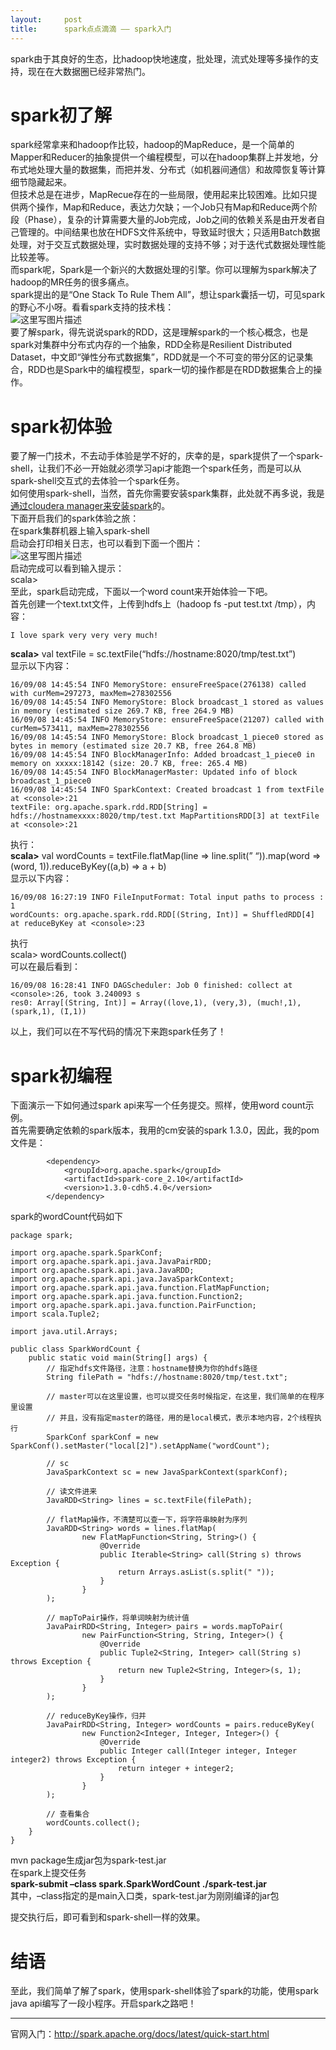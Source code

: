 ```yaml
---
layout:     post
title:      spark点点滴滴 —— spark入门
---
```

<div id="article_content" class="article_content clearfix csdn-tracking-statistics" data-pid="blog" data-mod="popu_307" data-dsm="post">
								            <div id="content_views" class="markdown_views prism-atom-one-dark">
							<!-- flowchart 箭头图标 勿删 -->
							<svg xmlns="http://www.w3.org/2000/svg" style="display: none;"><path stroke-linecap="round" d="M5,0 0,2.5 5,5z" id="raphael-marker-block" style="-webkit-tap-highlight-color: rgba(0, 0, 0, 0);"></path></svg>
							<p>spark由于其良好的生态，比hadoop快地速度，批处理，流式处理等多操作的支持，现在在大数据圈已经非常热门。</p>



<h1 id="spark初了解">spark初了解</h1>

<p>spark经常拿来和hadoop作比较，hadoop的MapReduce，是一个简单的Mapper和Reducer的抽象提供一个编程模型，可以在hadoop集群上并发地，分布式地处理大量的数据集，而把并发、分布式（如机器间通信）和故障恢复等计算细节隐藏起来。 <br>
但技术总是在进步，MapRecue存在的一些局限，使用起来比较困难。比如只提供两个操作，Map和Reduce，表达力欠缺；一个Job只有Map和Reduce两个阶段（Phase），复杂的计算需要大量的Job完成，Job之间的依赖关系是由开发者自己管理的。中间结果也放在HDFS文件系统中，导致延时很大；只适用Batch数据处理，对于交互式数据处理，实时数据处理的支持不够；对于迭代式数据处理性能比较差等。 <br>
而spark呢，Spark是一个新兴的大数据处理的引擎。你可以理解为spark解决了hadoop的MR任务的很多痛点。 <br>
spark提出的是“One Stack To Rule Them All”，想让spark囊括一切，可见spark的野心不小呀。看看spark支持的技术栈： <br>
<img src="https://img-blog.csdn.net/20160908103455704" alt="这里写图片描述" title=""> <br>
要了解spark，得先说说spark的RDD，这是理解spark的一个核心概念，也是spark对集群中分布式内存的一个抽象，RDD全称是Resilient Distributed Dataset，中文即“弹性分布式数据集”，RDD就是一个不可变的带分区的记录集合，RDD也是Spark中的编程模型，spark一切的操作都是在RDD数据集合上的操作。</p>



<h1 id="spark初体验">spark初体验</h1>

<p>要了解一门技术，不去动手体验是学不好的，庆幸的是，spark提供了一个spark-shell，让我们不必一开始就必须学习api才能跑一个spark任务，而是可以从spark-shell交互式的去体验一个spark任务。 <br>
如何使用spark-shell，当然，首先你需要安装spark集群，此处就不再多说，我是<a href="http://blog.csdn.net/qq_35799003/article/details/52164861" rel="nofollow">通过cloudera manager来安装spark</a>的。 <br>
下面开启我们的spark体验之旅： <br>
在spark集群机器上输入spark-shell <br>
启动会打印相关日志，也可以看到下面一个图片： <br>
<img src="https://img-blog.csdn.net/20160908141730673" alt="这里写图片描述" title=""> <br>
启动完成可以看到输入提示： <br>
scala&gt; <br>
至此，spark启动完成，下面以一个word count来开始体验一下吧。 <br>
首先创建一个text.txt文件，上传到hdfs上（hadoop fs -put test.txt /tmp），内容：</p>



<pre class="prettyprint"><code class=" hljs mathematica"><span class="hljs-keyword">I</span> love spark very very very much!</code></pre>

<p><strong>scala&gt;</strong> val textFile = sc.textFile(“hdfs://hostname:8020/tmp/test.txt”) <br>
显示以下内容：</p>



<pre class="prettyprint"><code class=" hljs livecodeserver"><span class="hljs-number">16</span>/<span class="hljs-number">09</span>/<span class="hljs-number">08</span> <span class="hljs-number">14</span>:<span class="hljs-number">45</span>:<span class="hljs-number">54</span> INFO MemoryStore: ensureFreeSpace(<span class="hljs-number">276138</span>) called <span class="hljs-operator">with</span> curMem=<span class="hljs-number">297273</span>, maxMem=<span class="hljs-number">278302556</span>
<span class="hljs-number">16</span>/<span class="hljs-number">09</span>/<span class="hljs-number">08</span> <span class="hljs-number">14</span>:<span class="hljs-number">45</span>:<span class="hljs-number">54</span> INFO MemoryStore: Block broadcast_1 stored <span class="hljs-keyword">as</span> values <span class="hljs-operator">in</span> memory (estimated size <span class="hljs-number">269.7</span> KB, free <span class="hljs-number">264.9</span> MB)
<span class="hljs-number">16</span>/<span class="hljs-number">09</span>/<span class="hljs-number">08</span> <span class="hljs-number">14</span>:<span class="hljs-number">45</span>:<span class="hljs-number">54</span> INFO MemoryStore: ensureFreeSpace(<span class="hljs-number">21207</span>) called <span class="hljs-operator">with</span> curMem=<span class="hljs-number">573411</span>, maxMem=<span class="hljs-number">278302556</span>
<span class="hljs-number">16</span>/<span class="hljs-number">09</span>/<span class="hljs-number">08</span> <span class="hljs-number">14</span>:<span class="hljs-number">45</span>:<span class="hljs-number">54</span> INFO MemoryStore: Block broadcast_1_piece0 stored <span class="hljs-keyword">as</span> <span class="hljs-keyword">bytes</span> <span class="hljs-operator">in</span> memory (estimated size <span class="hljs-number">20.7</span> KB, free <span class="hljs-number">264.8</span> MB)
<span class="hljs-number">16</span>/<span class="hljs-number">09</span>/<span class="hljs-number">08</span> <span class="hljs-number">14</span>:<span class="hljs-number">45</span>:<span class="hljs-number">54</span> INFO BlockManagerInfo: Added broadcast_1_piece0 <span class="hljs-operator">in</span> memory <span class="hljs-command"><span class="hljs-keyword">on</span> <span class="hljs-title">xxxxx</span>:<span class="hljs-title">18142</span> (<span class="hljs-title">size</span>: <span class="hljs-title">20</span><span class="hljs-number">.7</span> <span class="hljs-title">KB</span>, <span class="hljs-title">free</span>: <span class="hljs-title">265</span><span class="hljs-number">.4</span> <span class="hljs-title">MB</span>)</span>
<span class="hljs-number">16</span>/<span class="hljs-number">09</span>/<span class="hljs-number">08</span> <span class="hljs-number">14</span>:<span class="hljs-number">45</span>:<span class="hljs-number">54</span> INFO BlockManagerMaster: Updated info <span class="hljs-operator">of</span> block broadcast_1_piece0
<span class="hljs-number">16</span>/<span class="hljs-number">09</span>/<span class="hljs-number">08</span> <span class="hljs-number">14</span>:<span class="hljs-number">45</span>:<span class="hljs-number">54</span> INFO SparkContext: Created broadcast <span class="hljs-number">1</span> <span class="hljs-built_in">from</span> textFile <span class="hljs-keyword">at</span> &lt;console&gt;:<span class="hljs-number">21</span>
textFile: org.apache.spark.rdd.RDD[String] = hdfs://hostnamexxxx:<span class="hljs-number">8020</span>/tmp/test.txt MapPartitionsRDD[<span class="hljs-number">3</span>] <span class="hljs-keyword">at</span> textFile <span class="hljs-keyword">at</span> &lt;console&gt;:<span class="hljs-number">21</span></code></pre>

<p>执行： <br>
<strong>scala&gt;</strong> val wordCounts = textFile.flatMap(line =&gt; line.split(” “)).map(word =&gt; (word, 1)).reduceByKey((a,b) =&gt; a + b) <br>
显示以下内容：</p>



<pre class="prettyprint"><code class=" hljs avrasm"><span class="hljs-number">16</span>/<span class="hljs-number">09</span>/<span class="hljs-number">08</span> <span class="hljs-number">16</span>:<span class="hljs-number">27</span>:<span class="hljs-number">19</span> INFO FileInputFormat: Total input paths to process : <span class="hljs-number">1</span>
<span class="hljs-label">wordCounts:</span> org<span class="hljs-preprocessor">.apache</span><span class="hljs-preprocessor">.spark</span><span class="hljs-preprocessor">.rdd</span><span class="hljs-preprocessor">.RDD</span>[(String, Int)] = ShuffledRDD[<span class="hljs-number">4</span>] at reduceByKey at &lt;console&gt;:<span class="hljs-number">23</span></code></pre>

<p>执行 <br>
scala&gt; wordCounts.collect() <br>
可以在最后看到：</p>



<pre class="prettyprint"><code class=" hljs mathematica"><span class="hljs-number">16</span>/<span class="hljs-number">09</span>/<span class="hljs-number">08</span> <span class="hljs-number">16</span>:<span class="hljs-number">28</span>:<span class="hljs-number">41</span> INFO DAGScheduler: Job <span class="hljs-number">0</span> finished: collect at &lt;console&gt;:<span class="hljs-number">26</span>, took <span class="hljs-number">3.240093</span> s
res0: <span class="hljs-keyword">Array</span>[(<span class="hljs-keyword">String</span>, Int)] = <span class="hljs-keyword">Array</span>((love,<span class="hljs-number">1</span>), (very,<span class="hljs-number">3</span>), (much!,<span class="hljs-number">1</span>), (spark,<span class="hljs-number">1</span>), (<span class="hljs-keyword">I</span>,<span class="hljs-number">1</span>))</code></pre>

<p>以上，我们可以在不写代码的情况下来跑spark任务了！</p>



<h1 id="spark初编程">spark初编程</h1>

<p>下面演示一下如何通过spark api来写一个任务提交。照样，使用word count示例。 <br>
首先需要确定依赖的spark版本，我用的cm安装的spark 1.3.0，因此，我的pom文件是：</p>



<pre class="prettyprint"><code class="language-java hljs ">        &lt;dependency&gt;
            &lt;groupId&gt;org.apache.spark&lt;/groupId&gt;
            &lt;artifactId&gt;spark-core_2<span class="hljs-number">.10</span>&lt;/artifactId&gt;
            &lt;version&gt;<span class="hljs-number">1.3</span><span class="hljs-number">.0</span>-cdh5<span class="hljs-number">.4</span><span class="hljs-number">.0</span>&lt;/version&gt;
        &lt;/dependency&gt;</code></pre>

<p>spark的wordCount代码如下</p>



<pre class="prettyprint"><code class="language-java hljs "><span class="hljs-keyword">package</span> spark;

<span class="hljs-keyword">import</span> org.apache.spark.SparkConf;
<span class="hljs-keyword">import</span> org.apache.spark.api.java.JavaPairRDD;
<span class="hljs-keyword">import</span> org.apache.spark.api.java.JavaRDD;
<span class="hljs-keyword">import</span> org.apache.spark.api.java.JavaSparkContext;
<span class="hljs-keyword">import</span> org.apache.spark.api.java.function.FlatMapFunction;
<span class="hljs-keyword">import</span> org.apache.spark.api.java.function.Function2;
<span class="hljs-keyword">import</span> org.apache.spark.api.java.function.PairFunction;
<span class="hljs-keyword">import</span> scala.Tuple2;

<span class="hljs-keyword">import</span> java.util.Arrays;

<span class="hljs-keyword">public</span> <span class="hljs-class"><span class="hljs-keyword">class</span> <span class="hljs-title">SparkWordCount</span> {</span>
    <span class="hljs-keyword">public</span> <span class="hljs-keyword">static</span> <span class="hljs-keyword">void</span> <span class="hljs-title">main</span>(String[] args) {
        <span class="hljs-comment">// 指定hdfs文件路径，注意：hostname替换为你的hdfs路径</span>
        String filePath = <span class="hljs-string">"hdfs://hostname:8020/tmp/test.txt"</span>;

        <span class="hljs-comment">// master可以在这里设置，也可以提交任务时候指定，在这里，我们简单的在程序里设置</span>
        <span class="hljs-comment">// 并且，没有指定master的路径，用的是local模式，表示本地内容，2个线程执行</span>
        SparkConf sparkConf = <span class="hljs-keyword">new</span> SparkConf().setMaster(<span class="hljs-string">"local[2]"</span>).setAppName(<span class="hljs-string">"wordCount"</span>);

        <span class="hljs-comment">// sc</span>
        JavaSparkContext sc = <span class="hljs-keyword">new</span> JavaSparkContext(sparkConf);

        <span class="hljs-comment">// 读文件进来</span>
        JavaRDD&lt;String&gt; lines = sc.textFile(filePath);

        <span class="hljs-comment">// flatMap操作，不清楚可以查一下，将字符串映射为序列</span>
        JavaRDD&lt;String&gt; words = lines.flatMap(
                <span class="hljs-keyword">new</span> FlatMapFunction&lt;String, String&gt;() {
                    <span class="hljs-annotation">@Override</span>
                    <span class="hljs-keyword">public</span> Iterable&lt;String&gt; <span class="hljs-title">call</span>(String s) <span class="hljs-keyword">throws</span> Exception {
                        <span class="hljs-keyword">return</span> Arrays.asList(s.split(<span class="hljs-string">" "</span>));
                    }
                }
        );

        <span class="hljs-comment">// mapToPair操作，将单词映射为统计值</span>
        JavaPairRDD&lt;String, Integer&gt; pairs = words.mapToPair(
                <span class="hljs-keyword">new</span> PairFunction&lt;String, String, Integer&gt;() {
                    <span class="hljs-annotation">@Override</span>
                    <span class="hljs-keyword">public</span> Tuple2&lt;String, Integer&gt; <span class="hljs-title">call</span>(String s) <span class="hljs-keyword">throws</span> Exception {
                        <span class="hljs-keyword">return</span> <span class="hljs-keyword">new</span> Tuple2&lt;String, Integer&gt;(s, <span class="hljs-number">1</span>);
                    }
                }
        );

        <span class="hljs-comment">// reduceByKey操作，归并</span>
        JavaPairRDD&lt;String, Integer&gt; wordCounts = pairs.reduceByKey(
                <span class="hljs-keyword">new</span> Function2&lt;Integer, Integer, Integer&gt;() {
                    <span class="hljs-annotation">@Override</span>
                    <span class="hljs-keyword">public</span> Integer <span class="hljs-title">call</span>(Integer integer, Integer integer2) <span class="hljs-keyword">throws</span> Exception {
                        <span class="hljs-keyword">return</span> integer + integer2;
                    }
                }
        );

        <span class="hljs-comment">// 查看集合</span>
        wordCounts.collect();
    }
}</code></pre>

<p>mvn package生成jar包为spark-test.jar <br>
在spark上提交任务 <br>
<strong>spark-submit –class spark.SparkWordCount ./spark-test.jar</strong> <br>
其中，–class指定的是main入口类，spark-test.jar为刚刚编译的jar包</p>

<p>提交执行后，即可看到和spark-shell一样的效果。</p>



<h1 id="结语">结语</h1>

<p>至此，我们简单了解了spark，使用spark-shell体验了spark的功能，使用spark java api编写了一段小程序。开启spark之路吧！</p>

<hr>

<p>官网入门：<a href="http://spark.apache.org/docs/latest/quick-start.html" rel="nofollow">http://spark.apache.org/docs/latest/quick-start.html</a></p>            </div>
						<link href="https://csdnimg.cn/release/phoenix/mdeditor/markdown_views-9e5741c4b9.css" rel="stylesheet">
                </div>